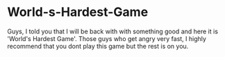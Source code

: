 # World-s-Hardest-Game
Guys, I told you that I will be back with with something good and here it is 'World's Hardest Game'. Those guys who get angry very fast, I highly recommend that you dont play this game but the rest is on you.
